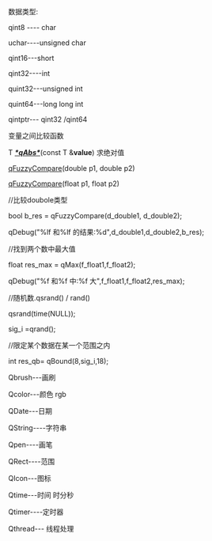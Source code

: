 数据类型:

 qint8 ---- char

 uchar----unsigned char

qint16---short

qint32----int

quint32---unsigned int

quint64---long long int

qintptr--- qint32 /qint64

 

变量之间比较函数

T [***\*qAbs\****](#qAbsx)(const T &**value**) 求绝对值

[qFuzzyCompare](#qFuzzyCompare)(double p1, double p2)

[qFuzzyCompare](#qFuzzyCompare)(float p1, float p2)

  

 //比较doubole类型

  bool b_res =  qFuzzyCompare(d_double1, d_double2);

  qDebug("%lf 和%lf 的结果:%d",d_double1,d_double2,b_res);

 

  //找到两个数中最大值

   float res_max = qMax(f_float1,f_float2);

   qDebug("%f 和%f 中:%f 大",f_float1,f_float2,res_max);

 

   //随机数.qsrand() / rand()

   qsrand(time(NULL));

   sig_i =qrand();

 

   //限定某个数据在某一个范围之内

   int res_qb= qBound(8,sig_i,18);

 

Qbrush---画刷

  Qcolor---颜色 rgb

  QDate---日期

  QString----字符串

  Qpen----画笔

  QRect----范围

  QIcon---图标

  Qtime---时间 时分秒

  Qtimer----定时器

  Qthread--- 线程处理